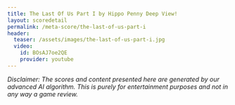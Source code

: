 ```yaml
---
title: The Last Of Us Part I by Hippo Penny Deep View!
layout: scoredetail
permalink: /meta-score/the-last-of-us-part-i
header:
  teaser: /assets/images/the-last-of-us-part-i.jpg
  video:
    id: BOsAJ7oe2QE
    provider: youtube
---
```

*Disclaimer: The scores and content presented here are generated by our advanced AI algorithm. This is purely for entertainment purposes and not in any way a game review.*
